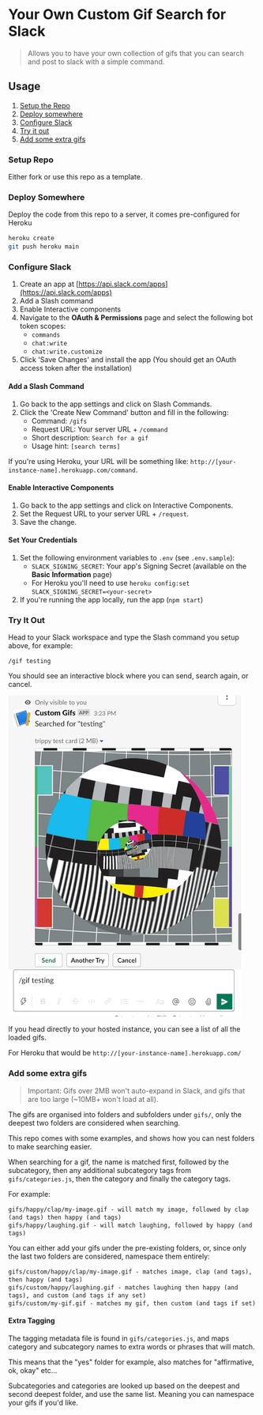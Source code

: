 # Your Own Custom Gif Search for Slack

> Allows you to have your own collection of gifs that you can search and post to slack with a simple command.

## Usage

1. [Setup the Repo](#setup-the-repo)
1. [Deploy somewhere](#deploy-somewhere)
1. [Configure Slack](#configure-slack)
1. [Try it out](#try-it-out)
1. [Add some extra gifs](#add-some-extra-gifs)

### Setup Repo

Either fork or use this repo as a template.

### Deploy Somewhere

Deploy the code from this repo to a server, it comes pre-configured for Heroku

```bash
heroku create
git push heroku main
```

### Configure Slack

1. Create an app at [https://api.slack.com/apps](https://api.slack.com/apps)
1. Add a Slash command
1. Enable Interactive components
1. Navigate to the **OAuth & Permissions** page and select the following bot token scopes:
   - `commands`
   - `chat:write`
   - `chat:write.customize`
1. Click 'Save Changes' and install the app (You should get an OAuth access token after the installation)

#### Add a Slash Command

1. Go back to the app settings and click on Slash Commands.
1. Click the 'Create New Command' button and fill in the following:
   - Command: `/gifs`
   - Request URL: Your server URL + `/command`
   - Short description: `Search for a gif`
   - Usage hint: `[search terms]`

If you're using Heroku, your URL will be something like: `http://[your-instance-name].herokuapp.com/command`.

#### Enable Interactive Components

1. Go back to the app settings and click on Interactive Components.
1. Set the Request URL to your server URL + `/request`.
1. Save the change.

#### Set Your Credentials

1. Set the following environment variables to `.env` (see `.env.sample`):
   - `SLACK_SIGNING_SECRET`: Your app's Signing Secret (available on the **Basic Information** page)
   - For Heroku you'll need to use `heroku config:set SLACK_SIGNING_SECRET=<your-secret>`
1. If you're running the app locally, run the app (`npm start`)

### Try It Out

Head to your Slack workspace and type the Slash command you setup above, for example:

```
/gif testing
```

You should see an interactive block where you can send, search again, or cancel.

![](./docs/how-it-looks.png)

If you head directly to your hosted instance, you can see a list of all the loaded gifs.

For Heroku that would be `http://[your-instance-name].herokuapp.com/`

### Add some extra gifs

> Important: Gifs over 2MB won't auto-expand in Slack, and gifs that are too large (~10MB+ won't load at all).

The gifs are organised into folders and subfolders under `gifs/`, only the deepest two folders are considered when searching.

This repo comes with some examples, and shows how you can nest folders to make searching easier.

When searching for a gif, the name is matched first, followed by the subcategory, then any additional subcategory tags from `gifs/categories.js`, then the category and finally the category tags.

For example:

```
gifs/happy/clap/my-image.gif - will match my image, followed by clap (and tags) then happy (and tags)
gifs/happy/laughing.gif - will match laughing, followed by happy (and tags)
```

You can either add your gifs under the pre-existing folders, or, since only the last two folders are considered, namespace them entirely:

```
gifs/custom/happy/clap/my-image.gif - matches image, clap (and tags), then happy (and tags)
gifs/custom/happy/laughing.gif - matches laughing then happy (and tags), and custom (and tags if any set)
gifs/custom/my-gif.gif - matches my gif, then custom (and tags if set)
```

#### Extra Tagging

The tagging metadata file is found in `gifs/categories.js`, and maps category and subcategory names to extra words or phrases that will match.

This means that the "yes" folder for example, also matches for "affirmative, ok, okay" etc...

Subcategories and categories are looked up based on the deepest and second deepest folder, and use the same list. Meaning you can namespace your gifs if you'd like.
